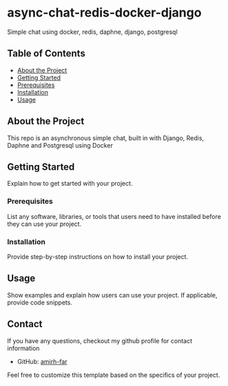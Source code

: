 # async-chat-redis-docker-django
 Simple chat using docker, redis, daphne, django, postgresql

## Table of Contents

  - [About the Project](#about-the-project)
  - [Getting Started](#getting-started)
  - [Prerequisites](#prerequisites)
  - [Installation](#installation)
  - [Usage](#usage)


## About the Project

This repo is an asynchronous simple chat, built in with Django, Redis, Daphne and Postgresql using Docker

## Getting Started

Explain how to get started with your project.

### Prerequisites

List any software, libraries, or tools that users need to have installed before they can use your project.

### Installation

Provide step-by-step instructions on how to install your project.

## Usage

Show examples and explain how users can use your project. If applicable, provide code snippets.

## Contact

If you have any questions, checkout my github profile for contact information

- GitHub: [amirh-far](https://github.com/amirh-far)

Feel free to customize this template based on the specifics of your project.
